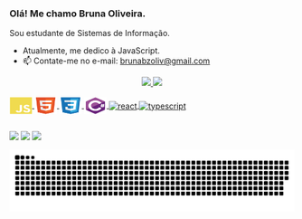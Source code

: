 ### Olá! Me chamo Bruna Oliveira.

Sou estudante de Sistemas de Informação.
- Atualmente, me dedico à JavaScript.
- 📫 Contate-me no e-mail: brunabzoliv@gmail.com

<div align="center">
  <a href="https://github.com/olivpuddin">
  <img height="200em" src="https://github-readme-stats.vercel.app/api?username=olivpuddin&show_icons=true&theme=dark&include_all_commits=true&count_private=true"/>
  <img height="150em" src="https://github-readme-stats.vercel.app/api/top-langs/?username=olivpuddin&layout=compact&langs_count=7&theme=dark"/>
</div>
  
  <div style="display: inline_block"><br>
  <img align="center" alt="Js" height="30" width="40" src="https://raw.githubusercontent.com/devicons/devicon/master/icons/javascript/javascript-plain.svg">
  <img align="center" alt="HTML" height="30" width="40" src="https://raw.githubusercontent.com/devicons/devicon/master/icons/html5/html5-original.svg">
  <img align="center" alt="CSS" height="30" width="40" src="https://raw.githubusercontent.com/devicons/devicon/master/icons/css3/css3-original.svg">
  <img align="center" alt="Csharp" height="30" width="40" src="https://raw.githubusercontent.com/devicons/devicon/master/icons/csharp/csharp-original.svg">
  <img align="center" alt="react" height="30" width="40" src="https://img.shields.io/badge/React-20232A?style=for-the-badge&logo=react&logoColor=61DAFB">
  <img align="center" alt="typescript" height="30" width="40" src="https://img.shields.io/badge/TypeScript-007ACC?style=for-the-badge&logo=typescript&logoColor=white">
</div>

##  
  <div> 
    
 <a href="https://discord.gg/NQmaVgaA" target="_blank"><img src="https://img.shields.io/badge/Discord-7289DA?style=for-the-badge&logo=discord&logoColor=white" target="_blank"></a> 
  <a href = "mailto:brunabzoliv@gmail.com"><img src="https://img.shields.io/badge/-Gmail-%23333?style=for-the-badge&logo=gmail&logoColor=white" target="_blank"></a>
  <a href="https://www.linkedin.com/in/bruna-oliveira-05682b229/" target="_blank"><img src="https://img.shields.io/badge/-LinkedIn-%230077B5?style=for-the-badge&logo=linkedin&logoColor=white" target="_blank"></a> 
 
  ![Snake animation](https://github.com/olivpuddin/olivpuddin/blob/output/github-contribution-grid-snake.svg)
 
</div>

